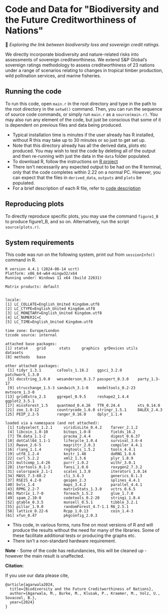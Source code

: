 # Code and Data for "Biodiversity and the Future Creditworthiness of Nations"

🌿 *Exploring the link between biodiversity loss and sovereign credit ratings.*

We directly incorporate biodiversity and nature-related risks into assessments of sovereign creditworthiness. We extend S&P Global’s sovereign ratings methodology to assess creditworthiness of 23 nations under a range of scenarios relating to changes in tropical timber production, wild pollination services, and marine fisheries.

## Running the code

To run this code, open `main.r` in the root directory and type in the path to the root directory in the `setwd()` command. Then, you can run the sequence of source code commands, or simply run `main.r` as a `source(main.r)`. You may also run any element of the code, but just be conscious that some of it is dependent on previous files and data being produced. 

- Typical installation time is minutes if the user already has R installed, without R this may take up to 30 minutes or so just to get set up.
- Note that this directory already has all the derived data, plots etc produced. You may wish to test the code by deleting all of the output and then re-running with just the data in the `data` folder populated.
- To download R, follow the instructions on [R project]([https://www.r-project.org/])
- There isn't necessarily any expected output to be had on the R terminal, only that the code completes within 2.22 on a normal PC. However, you can expect that the files in `derived_data`, `outputs` and `plots` be populated.
- For a brief description of each R file, refer to [code description]([src\code_description.md])

## Reproducing plots

To directly reproduce specific plots, you may use the command `figure1_B` to produce figure1_B, and so on. Alternatively, run the script `source(plots.r)`.

## System requirements

This code was run on the following system, print out from `sessionInfo()` command in R.

```
R version 4.4.1 (2024-06-14 ucrt)
Platform: x86_64-w64-mingw32/x64
Running under: Windows 11 x64 (build 22631)

Matrix products: default


locale:
[1] LC_COLLATE=English_United Kingdom.utf8 
[2] LC_CTYPE=English_United Kingdom.utf8   
[3] LC_MONETARY=English_United Kingdom.utf8
[4] LC_NUMERIC=C                           
[5] LC_TIME=English_United Kingdom.utf8    

time zone: Europe/London
tzcode source: internal

attached base packages:
[1] stats4    grid      stats     graphics  grDevices utils     datasets 
[8] methods   base     

other attached packages:
 [1] tidyr_1.3.1       caTools_1.18.2    ggsci_3.2.0       patchwork_1.3.0  
 [5] docstring_1.0.0   wesanderson_0.3.7 passport_0.3.0    party_1.3-17     
 [9] strucchange_1.5-3 sandwich_3.1-0    modeltools_0.2-23 mvtnorm_1.3-0    
[13] gridExtra_2.3     ggrepel_0.9.5     reshape2_1.4.4    ggplot2_3.5.1    
[17] missForest_1.5    quantmod_0.4.26   TTR_0.24.4        xts_0.14.0       
[21] zoo_1.8-12        countrycode_1.6.0 stringr_1.5.1     DALEX_2.4.3      
[25] PEIP_2.2-5        ranger_0.16.0     dplyr_1.1.4      

loaded via a namespace (and not attached):
 [1] tidyselect_1.2.1     viridisLite_0.4.2    farver_2.1.2        
 [4] libcoin_1.0-10       bitops_1.0-8         fields_16.2         
 [7] TH.data_1.1-2        pracma_2.4.4         digest_0.6.37       
[10] dotCall64_1.1-1      lifecycle_1.0.4      survival_3.6-4      
[13] Rwave_2.6-5          magrittr_2.0.3       compiler_4.4.1      
[16] rlang_1.1.4          rngtools_1.5.2       tools_4.4.1         
[19] utf8_1.2.4           knitr_1.48           doRNG_1.8.6         
[22] curl_5.2.2           xml2_1.3.6           plyr_1.8.9          
[25] multcomp_1.4-26      purrr_1.0.2          withr_3.0.1         
[28] itertools_0.1-3      fansi_1.0.6          roxygen2_7.3.2      
[31] colorspace_2.1-1     scales_1.3.0         iterators_1.0.14    
[34] MASS_7.3-60.2        cli_3.6.3            generics_0.1.3      
[37] RSEIS_4.2-0          geigen_2.3           splines_4.4.1       
[40] bvls_1.4             maps_3.4.2           parallel_4.4.1      
[43] RPMG_2.2-7           matrixStats_1.3.0    vctrs_0.6.5         
[46] Matrix_1.7-0         foreach_1.5.2        glue_1.7.0          
[49] spam_2.10-0          codetools_0.2-20     stringi_1.8.4       
[52] gtable_0.3.5         munsell_0.5.1        tibble_3.2.1        
[55] pillar_1.9.0         randomForest_4.7-1.1 R6_2.5.1            
[58] lattice_0.22-6       Rcpp_1.0.13          coin_1.4-3          
[61] xfun_0.47            pkgconfig_2.0.3 
```
- This code, in various forms, runs fine on most versions of R and will produce the results without the need for many of the libraries. Some of these facilitate additional tests or producing the graphs etc. 
- There isn't a non-standard hardware requirement.

**Note** - Some of the code has redundancies, this will be cleaned up - however the main result is unaffected.

**Citation:**

If you use our data please cite,
```
@article{agarwala2024,
  title={Biodiversity and the Future Creditworthiness of Nations},
  author={Agarwala, M., Burke, M., Klusak, P., Kraemer, M., Volz, U., Sovacool, B.},
  year={2024}
}
```